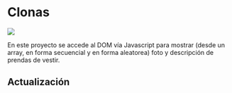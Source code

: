 # Clonas

  <img src="https://firebasestorage.googleapis.com/v0/b/clonas-shop.appspot.com/o/IMG%2Fimg1.jpg?alt=media&token=764c8f61-cd23-464f-b1a2-3d6212ed9444" />

En este proyecto se accede al DOM vía Javascript para mostrar (desde un array, en forma secuencial y en forma aleatorea) foto y descripción de prendas de vestir.

## Actualización